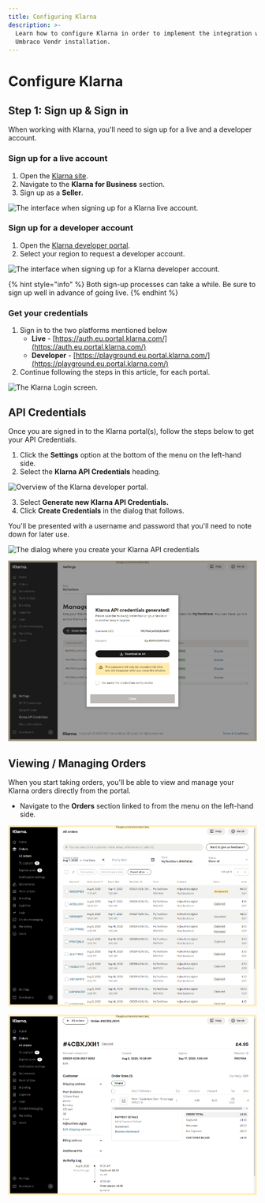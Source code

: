 ```yaml
---
title: Configuring Klarna
description: >-
  Learn how to configure Klarna in order to implement the integration with your
  Umbraco Vendr installation.
---
```


# Configure Klarna

## Step 1: Sign up & Sign in

When working with Klarna, you'll need to sign up for a live and a developer account.

### Sign up for a live account

1. Open the [Klarna site](https://www.klarna.com/).
2. Navigate to the **Klarna for Business** section.
3. Sign up as a **Seller**.

![The interface when signing up for a Klarna live account.](../media/klarna/get\_started.png)

### Sign up for a developer account

1. Open the [Klarna developer portal](https://developers.klarna.com/documentation/testing-environment/).
2. Select your region to request a developer account.

![The interface when signing up for a Klarna developer account.](../media/klarna/developer\_signup.png)

{% hint style="info" %}
Both sign-up processes can take a while. Be sure to sign up well in advance of going live.
{% endhint %}

### Get your credentials

1. Sign in to the two platforms mentioned below
   * **Live** - [https://auth.eu.portal.klarna.com/](https://auth.eu.portal.klarna.com/)
   * **Developer** - [https://playground.eu.portal.klarna.com/](https://playground.eu.portal.klarna.com/)
2. Continue following the steps in this article, for each portal.

![The Klarna Login screen.](../media/klarna/sign\_in.png)

## API Credentials

Once you are signed in to the Klarna portal(s), follow the steps below to get your API Credentials.

1. Click the **Settings** option at the bottom of the menu on the left-hand side.
2. Select the **Klarna API Credentials** heading.

![Overview of the Klarna developer portal.](../media/klarna/developer\_portal.png)

3. Select **Generate new Klarna API Credentials.**
4. Click **Create Credentials** in the dialog that follows.

You'll be presented with a username and password that you'll need to note down for later use.

![The dialog where you create your Klarna API credentials](../media/klarna/generate\_credentials.png)

![The dialog that presents your Klarna credentials.](../media/klarna/credentials.png)

## Viewing / Managing Orders

When you start taking orders, you'll be able to view and manage your Klarna orders directly from the portal.

* Navigate to the **Orders** section linked to from the menu on the left-hand side.

![Overview of Klarna orders](../media/klarna/orders.png)

![Overview over how an order looks like in the Klarna portal.](../media/klarna/order.png)
